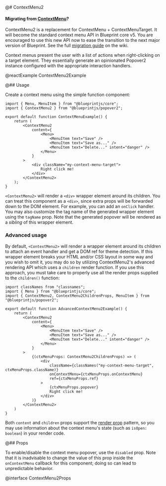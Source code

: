 @# ContextMenu2

<div class="@ns-callout @ns-intent-primary @ns-icon-info-sign">
    <h4 class="@ns-heading">

Migrating from [ContextMenu](#core/components/context-menu)?

</h4>

ContextMenu2 is a replacement for ContextMenu + ContextMenuTarget. It will become the standard
context menu API in Blueprint core v5. You are encouraged to use this new API now to ease the
transition to the next major version of Blueprint. See the full
[migration guide](https://github.com/palantir/blueprint/wiki/ContextMenu2-migration) on the wiki.

</div>

Context menus present the user with a list of actions when right-clicking on a target element.
They essentially generate an opinionated Popover2 instance configured with the appropriate
interaction handlers.

@reactExample ContextMenu2Example

@## Usage

Create a context menu using the simple function component:

```tsx
import { Menu, MenuItem } from "@blueprintjs/core";
import { ContextMenu2 } from "@blueprintjs/popover2";

export default function ContextMenuExample() {
    return (
        <ContextMenu2
            content={
                <Menu>
                    <MenuItem text="Save" />
                    <MenuItem text="Save as..." />
                    <MenuItem text="Delete..." intent="danger" />
                </Menu>
            }
        >
            <div className="my-context-menu-target">
                Right click me!
            </div>
        </ContextMenu2>
    );
}
```

`<ContextMenu2>` will render a `<div>` wrapper element around its children. You can treat this
component as a `<div>`, since extra props will be forwarded down to the DOM element. For example,
you can add an `onClick` handler. You may also customize the tag name of the generated wrapper
element using the `tagName` prop. Note that the generated popover will be rendered as a _sibling_
of this wrapper element.

### Advanced usage

By default, `<ContextMenu2>` will render a wrapper element around its children to attach an event handler
and get a DOM ref for theme detection. If this wrapper element breaks your HTML and/or CSS layout in
some way and you wish to omit it, you may do so by utilizing ContextMenu2's advanced rendering API
which uses a `children` render function. If you use this approach, you must take care to properly use
all the render props supplied to the `children()` function:

```tsx
import classNames from "classnames";
import { Menu } from "@blueprintjs/core";
import { ContextMenu2, ContextMenu2ChildrenProps, MenuItem } from "@blueprintjs/popover2";

export default function AdvancedContextMenu2Example() {
    return (
        <ContextMenu2
            content={
                <Menu>
                    <MenuItem text="Save" />
                    <MenuItem text="Save as..." />
                    <MenuItem text="Delete..." intent="danger" />
                </Menu>
            }
        >
            {(ctxMenuProps: ContextMenu2ChildrenProps) => (
                <div
                    className={classNames("my-context-menu-target", ctxMenuProps.className)}
                    onContextMenu={ctxMenuProps.onContextMenu}
                    ref={ctxMenuProps.ref}
                >
                    {ctxMenuProps.popover}
                    Right click me!
                </div>
            )}
        </ContextMenu2>
    )
}
```

Both `content` and `children` props support the [render prop](https://reactjs.org/docs/render-props.html)
pattern, so you may use information about the context menu's state (such as `isOpen: boolean`) in your
render code.

@## Props

To enable/disable the context menu popover, use the `disabled` prop. Note that it is inadvisable to change
the value of this prop inside the `onContextMenu` callback for this component; doing so can lead to unpredictable
behavior.

@interface ContextMenu2Props
